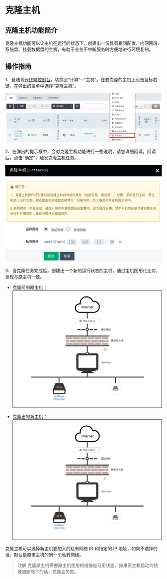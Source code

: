 ---
---

# 克隆主机

## 克隆主机功能简介

克隆主机功能可以让主机在运行的状态下，创建出一份具有相同配置、内网网段、系统盘、挂载数据盘的主机，有助于业务不中断服务时方便地进行环境复制。

## 操作指南

1、登陆青云[终端控制台](https://console.qingcloud.com/)，切换至“计算”--“主机”。在要克隆的主机上点击鼠标右键，在弹出的菜单中选择“克隆主机”。

![](_images/cln-menu.png)

2、在弹出的提示框中，会对克隆主机功能进行一些说明，请您详细阅读。阅读后，点击“确定”，触发克隆主机任务。

![](_images/cln-notice.png)

3、当克隆任务完成后，创建出一个新的运行状态的主机，通过主机图形化比对，发现与原主机一致。

* 克隆前的原主机：
![](_images/cln-before.png)

* 克隆出的新主机：
![](_images/cln-after.png)

克隆主机可以选择新主机要加入的私有网络 ID 和指定的 IP 地址，如果不选择的话，默认是原来主机的同一个私有网络。

>注解
克隆原主机需要原主机使用的镜像是可用状态。如果原主机启动的镜像被删除了的话，克隆会失败。
